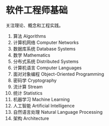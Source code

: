 # 软件工程师基础

关注理论、概念和工程实践。

1. 算法 Algorithms
2. 计算机网络 Computer Networks
3. 数据库系统 Database Systems
4. 数学 Mathematics
5. 分布式系统 Distributed Systems
6. 计算机语言 Computer Languages
7. 面对对象编程 Object-Oriented Programming
8. 密码学 Cryptography
9. 流计算 Stream
10. 统计 Statistics
11. 机器学习 Machine Learning
12. 人工智能 Artificial Intelligence
13. 自然语言处理 Natural Language Processing
14. 架构 Architecture
